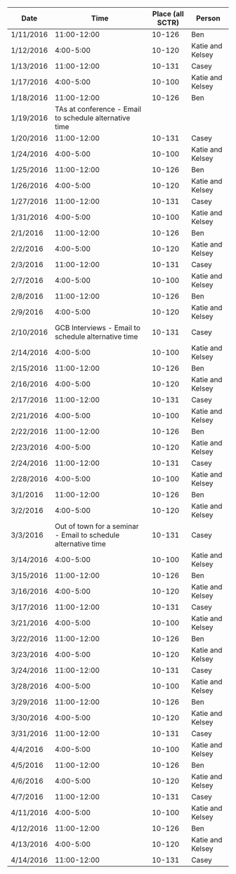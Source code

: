 | Date      | Time        | Place (all SCTR) | Person           |
|-----------|-------------|------------------|------------------|
| 1/11/2016 | 11:00-12:00 | 10-126           | Ben              |
| 1/12/2016 | 4:00-5:00   | 10-120           | Katie and Kelsey |
| 1/13/2016 | 11:00-12:00 | 10-131           | Casey            |
| 1/17/2016 | 4:00-5:00   | 10-100           | Katie and Kelsey |
| 1/18/2016 | 11:00-12:00 | 10-126           | Ben              |
| 1/19/2016 | TAs at conference - Email to schedule alternative time
| 1/20/2016 | 11:00-12:00 | 10-131           | Casey            |
| 1/24/2016 | 4:00-5:00   | 10-100           | Katie and Kelsey |
| 1/25/2016 | 11:00-12:00 | 10-126           | Ben              |
| 1/26/2016 | 4:00-5:00   | 10-120           | Katie and Kelsey |
| 1/27/2016 | 11:00-12:00 | 10-131           | Casey            |
| 1/31/2016 | 4:00-5:00   | 10-100           | Katie and Kelsey |
| 2/1/2016  | 11:00-12:00 | 10-126           | Ben              |
| 2/2/2016  | 4:00-5:00   | 10-120           | Katie and Kelsey |
| 2/3/2016  | 11:00-12:00 | 10-131           | Casey            |
| 2/7/2016  | 4:00-5:00   | 10-100           | Katie and Kelsey |
| 2/8/2016  | 11:00-12:00 | 10-126           | Ben              |
| 2/9/2016  | 4:00-5:00   | 10-120           | Katie and Kelsey |
| 2/10/2016 | GCB Interviews - Email to schedule alternative time | 10-131           | Casey            |
| 2/14/2016 | 4:00-5:00   | 10-100           | Katie and Kelsey |
| 2/15/2016 | 11:00-12:00 | 10-126           | Ben              |
| 2/16/2016 | 4:00-5:00   | 10-120           | Katie and Kelsey |
| 2/17/2016 | 11:00-12:00 | 10-131           | Casey            |
| 2/21/2016 | 4:00-5:00   | 10-100           | Katie and Kelsey |
| 2/22/2016 | 11:00-12:00 | 10-126           | Ben              |
| 2/23/2016 | 4:00-5:00   | 10-120           | Katie and Kelsey |
| 2/24/2016 | 11:00-12:00 | 10-131           | Casey            |
| 2/28/2016 | 4:00-5:00   | 10-100           | Katie and Kelsey |
| 3/1/2016  | 11:00-12:00 | 10-126           | Ben              |
| 3/2/2016  | 4:00-5:00   | 10-120           | Katie and Kelsey |
| 3/3/2016  | Out of town for a seminar - Email to schedule alternative time | 10-131           | Casey            |
| 3/14/2016 | 4:00-5:00   | 10-100           | Katie and Kelsey |
| 3/15/2016 | 11:00-12:00 | 10-126           | Ben              |
| 3/16/2016 | 4:00-5:00   | 10-120           | Katie and Kelsey |
| 3/17/2016 | 11:00-12:00 | 10-131           | Casey            |
| 3/21/2016 | 4:00-5:00   | 10-100           | Katie and Kelsey |
| 3/22/2016 | 11:00-12:00 | 10-126           | Ben              |
| 3/23/2016 | 4:00-5:00   | 10-120           | Katie and Kelsey |
| 3/24/2016 | 11:00-12:00 | 10-131           | Casey            |
| 3/28/2016 | 4:00-5:00   | 10-100           | Katie and Kelsey |
| 3/29/2016 | 11:00-12:00 | 10-126           | Ben              |
| 3/30/2016 | 4:00-5:00   | 10-120           | Katie and Kelsey |
| 3/31/2016 | 11:00-12:00 | 10-131           | Casey            |
| 4/4/2016  | 4:00-5:00   | 10-100           | Katie and Kelsey |
| 4/5/2016  | 11:00-12:00 | 10-126           | Ben              |
| 4/6/2016  | 4:00-5:00   | 10-120           | Katie and Kelsey |
| 4/7/2016  | 11:00-12:00 | 10-131           | Casey            |
| 4/11/2016 | 4:00-5:00   | 10-100           | Katie and Kelsey |
| 4/12/2016 | 11:00-12:00 | 10-126           | Ben              |
| 4/13/2016 | 4:00-5:00   | 10-120           | Katie and Kelsey |
| 4/14/2016 | 11:00-12:00 | 10-131           | Casey            |

